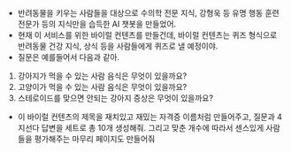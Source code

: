 - 반려동물을 키우는 사람들을 대상으로 수의학 전문 지식, 강형욱 등 유명 행동 훈련 전문가 등의 지식만을 습득한 AI 챗봇을 만들었어.
- 현재 이 서비스를 위한 바이럴 컨텐츠를 만들건데, 바이럴 컨텐츠는 퀴즈 형식으로 반려동물 건강 지식, 상식 등을 사람들에게 퀴즈로 낼 예정이야.
- 질문은 예를들어서 다음과 같아.
1. 강아지가 먹을 수 있는 사람 음식은 무엇이 있을까요?
2. 고양이가 먹을 수 있는 사람 음식은 무엇이 있을까요?
3. 스테로이드를 맞으면 안되는 강아지 증상은 무엇이 있을까요?
- 이 바이럴 컨텐츠의 제목을 재치있고 재밌는 자격증 이름처럼 만들어주고, 질문과 4지선다 답변을 세트로 총 10개 생성해줘. 그리고 맞춘 개수에 따라서 센스있게 사람들을 평가해주는 마무리 페이지도 만들어줘

